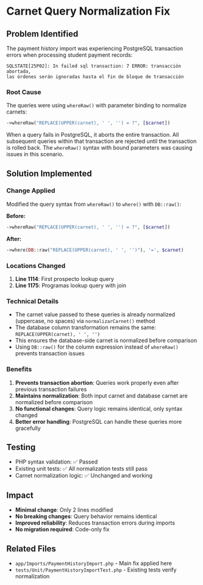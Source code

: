 # Carnet Query Normalization Fix

## Problem Identified
The payment history import was experiencing PostgreSQL transaction errors when processing student payment records:

```
SQLSTATE[25P02]: In failed sql transaction: 7 ERROR: transacción abortada, 
las órdenes serán ignoradas hasta el fin de bloque de transacción
```

### Root Cause
The queries were using `whereRaw()` with parameter binding to normalize carnets:
```php
->whereRaw("REPLACE(UPPER(carnet), ' ', '') = ?", [$carnet])
```

When a query fails in PostgreSQL, it aborts the entire transaction. All subsequent queries within that transaction are rejected until the transaction is rolled back. The `whereRaw()` syntax with bound parameters was causing issues in this scenario.

## Solution Implemented

### Change Applied
Modified the query syntax from `whereRaw()` to `where()` with `DB::raw()`:

**Before:**
```php
->whereRaw("REPLACE(UPPER(carnet), ' ', '') = ?", [$carnet])
```

**After:**
```php
->where(DB::raw("REPLACE(UPPER(carnet), ' ', '')"), '=', $carnet)
```

### Locations Changed
1. **Line 1114**: First prospecto lookup query
2. **Line 1175**: Programas lookup query with join

### Technical Details
- The carnet value passed to these queries is already normalized (uppercase, no spaces) via `normalizarCarnet()` method
- The database column transformation remains the same: `REPLACE(UPPER(carnet), ' ', '')`
- This ensures the database-side carnet is normalized before comparison
- Using `DB::raw()` for the column expression instead of `whereRaw()` prevents transaction issues

### Benefits
1. **Prevents transaction abortion**: Queries work properly even after previous transaction failures
2. **Maintains normalization**: Both input carnet and database carnet are normalized before comparison
3. **No functional changes**: Query logic remains identical, only syntax changed
4. **Better error handling**: PostgreSQL can handle these queries more gracefully

## Testing
- PHP syntax validation: ✅ Passed
- Existing unit tests: ✅ All normalization tests still pass
- Carnet normalization logic: ✅ Unchanged and working

## Impact
- **Minimal change**: Only 2 lines modified
- **No breaking changes**: Query behavior remains identical
- **Improved reliability**: Reduces transaction errors during imports
- **No migration required**: Code-only fix

## Related Files
- `app/Imports/PaymentHistoryImport.php` - Main fix applied here
- `tests/Unit/PaymentHistoryImportTest.php` - Existing tests verify normalization
